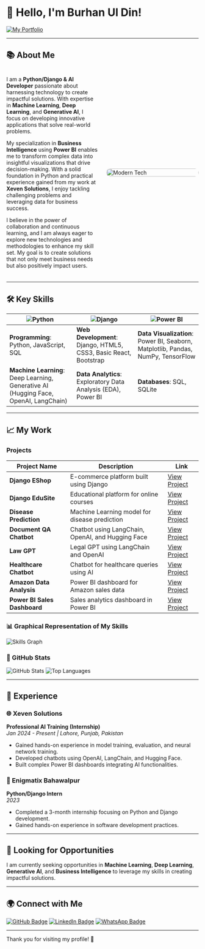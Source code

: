 # 👋 Hello, I'm **Burhan Ul Din**!

[![My Portfolio](https://img.shields.io/badge/Check%20My%20Portfolio-FF5733?style=flat&logo=appveyor&logoColor=white)](https://66f25f149d424c981fd5c6b5--cosmic-blancmange-c3f6b1.netlify.app/)

---

## 📚 About Me

<div style="display: flex; align-items: center; margin: 20px 0;">
  <div style="flex: 1; padding-right: 20px;">
    <p>
      I am a <strong>Python/Django & AI Developer</strong> passionate about harnessing technology to create impactful solutions. With expertise in <strong>Machine Learning</strong>, <strong>Deep Learning</strong>, and <strong>Generative AI</strong>, I focus on developing innovative applications that solve real-world problems.
    </p>
    <p>
      My specialization in <strong>Business Intelligence</strong> using <strong>Power BI</strong> enables me to transform complex data into insightful visualizations that drive decision-making. With a solid foundation in Python and practical experience gained from my work at <strong>Xeven Solutions</strong>, I enjoy tackling challenging problems and leveraging data for business success.
    </p>
    <p>
      I believe in the power of collaboration and continuous learning, and I am always eager to explore new technologies and methodologies to enhance my skill set. My goal is to create solutions that not only meet business needs but also positively impact users.
    </p>
  </div>
  <div style="flex: 1;">
    <img src="https://img.freepik.com/premium-vector/young-man-using-computer-desk-working-online-illustration_24877-69117.jpg" alt="Modern Tech" width="100%" style="border-radius: 10px;"/>
  </div>
</div>

---



## 🛠️ Key Skills

| ![Python](https://img.shields.io/badge/Python-3776AB?style=flat&logo=python&logoColor=white) | ![Django](https://img.shields.io/badge/Django-092E20?style=flat&logo=django&logoColor=white) | ![Power BI](https://img.shields.io/badge/Power%20BI-F2C94C?style=flat&logo=powerbi&logoColor=white) |
|-------------------------------------------------------------------------------------------------|---------------------------------------------------------------------------------------------------|--------------------------------------------------------------------------------------------------------------------|
| **Programming**: Python, JavaScript, SQL                                                        | **Web Development**: Django, HTML5, CSS3, Basic React, Bootstrap                                   | **Data Visualization**: Power BI, Seaborn, Matplotlib, Pandas, NumPy, TensorFlow                                  |
| **Machine Learning**: Deep Learning, Generative AI (Hugging Face, OpenAI, LangChain)          | **Data Analytics**: Exploratory Data Analysis (EDA), Power BI                                       | **Databases**: SQL, SQLite                                                                                       |

---

## 📈 My Work

### Projects

| Project Name | Description | Link |
|--------------|-------------|------|
| **Django EShop** | E-commerce platform built using Django | [View Project](#) |
| **Django EduSite** | Educational platform for online courses | [View Project](#) |
| **Disease Prediction** | Machine Learning model for disease prediction | [View Project](#) |
| **Document QA Chatbot** | Chatbot using LangChain, OpenAI, and Hugging Face | [View Project](#) |
| **Law GPT** | Legal GPT using LangChain and OpenAI | [View Project](#) |
| **Healthcare Chatbot** | Chatbot for healthcare queries using AI | [View Project](#) |
| **Amazon Data Analysis** | Power BI dashboard for Amazon sales data | [View Project](#) |
| **Power BI Sales Dashboard** | Sales analytics dashboard in Power BI | [View Project](#) |

### 📊 Graphical Representation of My Skills

![Skills Graph](https://www.example.com/skills-graph.jpg) <!-- Replace with a skills graph image URL -->

### 🚀 GitHub Stats

![GitHub Stats](https://github-readme-stats.vercel.app/api?username=yourusername&show_icons=true&theme=radical) <!-- Replace with your GitHub username -->
![Top Languages](https://github-readme-stats.vercel.app/api/top-langs/?username=yourusername&theme=radical&layout=compact) <!-- Replace with your GitHub username -->

---

## 💼 Experience

### 🌐 Xeven Solutions
**Professional AI Training (Internship)**  
*Jan 2024 - Present | Lahore, Punjab, Pakistan*

- Gained hands-on experience in model training, evaluation, and neural network training.
- Developed chatbots using OpenAI, LangChain, and Hugging Face.
- Built complex Power BI dashboards integrating AI functionalities.

### 🏢 Enigmatix Bahawalpur
**Python/Django Intern**  
*2023*

- Completed a 3-month internship focusing on Python and Django development.
- Gained hands-on experience in software development practices.

---

## 🌟 Looking for Opportunities

I am currently seeking opportunities in **Machine Learning**, **Deep Learning**, **Generative AI**, and **Business Intelligence** to leverage my skills in creating impactful solutions.

---

## 🌍 Connect with Me

<a href="https://github.com/yourusername" target="_blank"><img src="https://img.shields.io/badge/GitHub-181717?style=flat&logo=github&logoColor=white" alt="GitHub Badge" /></a>
<a href="https://www.linkedin.com/in/yourprofile" target="_blank"><img src="https://img.shields.io/badge/LinkedIn-0077B5?style=flat&logo=linkedin&logoColor=white" alt="LinkedIn Badge" /></a>
<a href="https://wa.me/yourwhatsappnumber" target="_blank"><img src="https://img.shields.io/badge/WhatsApp-25D366?style=flat&logo=whatsapp&logoColor=white" alt="WhatsApp Badge" /></a>

---

Thank you for visiting my profile! 🌟
